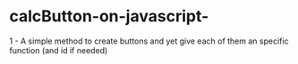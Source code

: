 # calcButton-on-javascript-

1 - A simple method to create buttons and yet give each of them an specific function (and id if needed)
